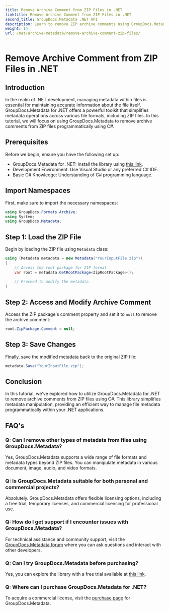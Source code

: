 ```yaml
---
title: Remove Archive Comment from ZIP Files in .NET
linktitle: Remove Archive Comment from ZIP Files in .NET
second_title: GroupDocs.Metadata .NET API
description: Learn to remove ZIP archive comments using GroupDocs.Metadata for .NET. Enhance your metadata management skills.
weight: 14
url: /net/archive-metadata/remove-archive-comment-zip-files/
---
```


# Remove Archive Comment from ZIP Files in .NET

## Introduction
In the realm of .NET development, managing metadata within files is essential for maintaining accurate information about the file itself. GroupDocs.Metadata for .NET offers a powerful toolkit that simplifies metadata operations across various file formats, including ZIP files. In this tutorial, we will focus on using GroupDocs.Metadata to remove archive comments from ZIP files programmatically using C#. 
## Prerequisites
Before we begin, ensure you have the following set up:
- GroupDocs.Metadata for .NET: Install the library using [this link](https://releases.groupdocs.com/metadata/net/).
- Development Environment: Use Visual Studio or any preferred C# IDE.
- Basic C# Knowledge: Understanding of C# programming language.

## Import Namespaces
First, make sure to import the necessary namespaces:
```csharp
using GroupDocs.Formats.Archive;
using System;
using GroupDocs.Metadata;
```

## Step 1: Load the ZIP File
Begin by loading the ZIP file using `Metadata` class:
```csharp
using (Metadata metadata = new Metadata("YourInputFile.zip"))
{
    // Access the root package for ZIP format
    var root = metadata.GetRootPackage<ZipRootPackage>();
    
    // Proceed to modify the metadata
}
```
## Step 2: Access and Modify Archive Comment
Access the ZIP package's comment property and set it to `null` to remove the archive comment:
```csharp
root.ZipPackage.Comment = null;
```
## Step 3: Save Changes
Finally, save the modified metadata back to the original ZIP file:
```csharp
metadata.Save("YourInputFile.zip");
```

## Conclusion
In this tutorial, we've explored how to utilize GroupDocs.Metadata for .NET to remove archive comments from ZIP files using C#. This library simplifies metadata manipulation, providing an efficient way to manage file metadata programmatically within your .NET applications.

## FAQ's
### Q: Can I remove other types of metadata from files using GroupDocs.Metadata?
Yes, GroupDocs.Metadata supports a wide range of file formats and metadata types beyond ZIP files. You can manipulate metadata in various document, image, audio, and video formats.
### Q: Is GroupDocs.Metadata suitable for both personal and commercial projects?
Absolutely. GroupDocs.Metadata offers flexible licensing options, including a free trial, temporary licenses, and commercial licensing for professional use.
### Q: How do I get support if I encounter issues with GroupDocs.Metadata?
For technical assistance and community support, visit the [GroupDocs.Metadata forum](https://forum.groupdocs.com/c/metadata/14) where you can ask questions and interact with other developers.
### Q: Can I try GroupDocs.Metadata before purchasing?
Yes, you can explore the library with a free trial available at [this link](https://releases.groupdocs.com/).
### Q: Where can I purchase GroupDocs.Metadata for .NET?
To acquire a commercial license, visit the [purchase page](https://purchase.groupdocs.com/buy) for GroupDocs.Metadata.
